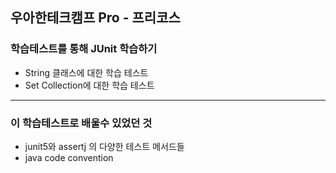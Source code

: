 ## 우아한테크캠프 Pro - 프리코스
### 학습테스트를 통해 JUnit 학습하기
* String 클래스에 대한 학습 테스트
* Set Collection에 대한 학습 테스트
---
### 이 학습테스트로 배울수 있었던 것
* junit5와 assertj 의 다양한 테스트 메서드들
* java code convention

